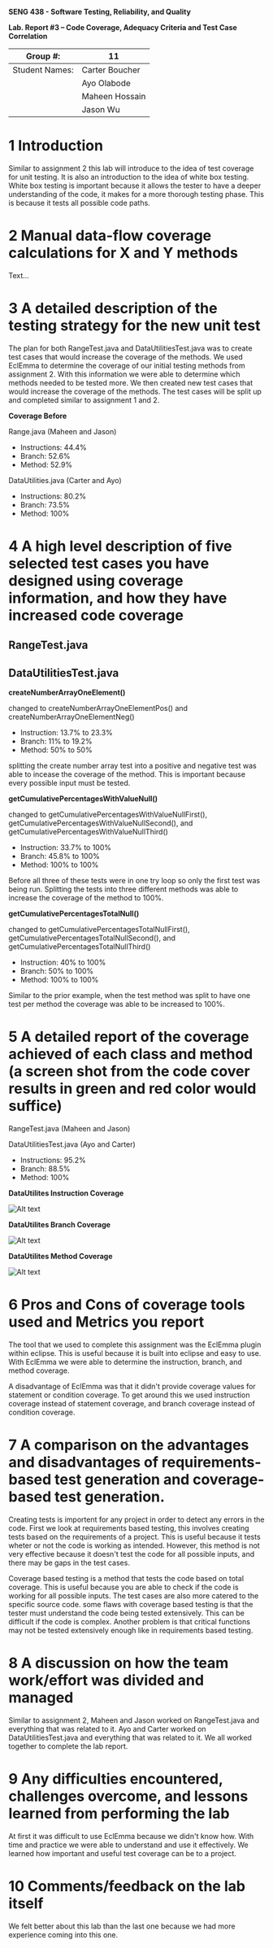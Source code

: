 **SENG 438 - Software Testing, Reliability, and Quality**

**Lab. Report #3 – Code Coverage, Adequacy Criteria and Test Case Correlation**

| Group \#:      | 11    |
| -------------- | --- |
| Student Names: | Carter Boucher    |
|                | Ayo Olabode    |
|                | Maheen Hossain   |
|                | Jason Wu    |

# 1 Introduction

Similar to assignment 2 this lab will introduce to the idea of test coverage for unit testing. It is also an introduction to the idea of white box testing. White box testing is important because it allows the tester to have a deeper understanding of the code, it makes for a more thorough testing phase. This is because it tests all possible code paths.

# 2 Manual data-flow coverage calculations for X and Y methods

Text…

# 3 A detailed description of the testing strategy for the new unit test

The plan for both RangeTest.java and DataUtilitiesTest.java was to create test cases that would increase the coverage of the methods. We used EclEmma to determine the coverage of our initial testing methods from assignment 2. With this information we were able to determine which methods needed to be tested more. We then created new test cases that would increase the coverage of the methods. The test cases will be split up and completed similar to assignment 1 and 2.


__Coverage Before__

Range.java (Maheen and Jason)
- Instructions: 44.4%
- Branch: 52.6%
- Method: 52.9%

DataUtilities.java (Carter and Ayo)
- Instructions: 80.2%
- Branch: 73.5%
- Method: 100%

# 4 A high level description of five selected test cases you have designed using coverage information, and how they have increased code coverage

## __RangeTest.java__


## __DataUtilitiesTest.java__

__createNumberArrayOneElement()__

changed to createNumberArrayOneElementPos() and createNumberArrayOneElementNeg()
- Instruction: 13.7% to 23.3%
- Branch: 11% to 19.2%
- Method: 50% to 50%

splitting the create number array test into a positive and negative test was able to incease the coverage of the method. This is important because every possible input must be tested.

__getCumulativePercentagesWithValueNull()__

changed to getCumulativePercentagesWithValueNullFirst(), getCumulativePercentagesWithValueNullSecond(), and getCumulativePercentagesWithValueNullThird()
- Instruction: 33.7% to 100%
- Branch: 45.8% to 100%
- Method: 100% to 100%

Before all three of these tests were in one try loop so only the first test was being run. Splitting the tests into three different methods was able to increase the coverage of the method to 100%.

__getCumulativePercentagesTotalNull()__

changed to getCumulativePercentagesTotalNullFirst(), getCumulativePercentagesTotalNullSecond(), and getCumulativePercentagesTotalNullThird()
- Instruction: 40% to 100%
- Branch: 50% to 100%
- Method: 100% to 100%

Similar to the prior example, when the test method was split to have one test per method the coverage was able to be increased to 100%.

# 5 A detailed report of the coverage achieved of each class and method (a screen shot from the code cover results in green and red color would suffice)

RangeTest.java (Maheen and Jason)

DataUtilitiesTest.java (Ayo and Carter)
- Instructions: 95.2%
- Branch: 88.5%
- Method: 100%

__DataUtilites Instruction Coverage__

<img title="DataUtilites Instruction" alt="Alt text" src="Photos/dataInstruction.png">


__DataUtilites Branch Coverage__

<img title="DataUtilites Branch" alt="Alt text" src="Photos/dataBranch.png">


__DataUtilites Method Coverage__

<img title="DataUtilites Method" alt="Alt text" src="Photos/dataMethod.png">


# 6 Pros and Cons of coverage tools used and Metrics you report

The tool that we used to complete this assignment was the EclEmma plugin within eclipse. This is useful because it is built into eclipse and easy to use. With EclEmma we were able to determine the instruction, branch, and method coverage.

A disadvantage of EclEmma was that it didn't provide coverage values for statement or condition coverage. To get around this we used instruction coverage instead of statement coverage, and branch coverage instead of condition coverage.

# 7 A comparison on the advantages and disadvantages of requirements-based test generation and coverage-based test generation.

Creating tests is importent for any project in order to detect any errors in the code. First we look at requirements based testing, this involves creating tests based on the requirements of a project. This is useful because it tests wheter or not the code is working as intended. However, this method is not very effective because it doesn't test the code for all possible inputs, and there may be gaps in the test cases.

Coverage based testing is a method that tests the code based on total coverage. This is useful because you are able to check if the code is working for all possible inputs. The test cases are also more catered to the specific source code. some flaws with coverage based testing is that the tester must understand the code being tested extensively. This can be difficult if the code is complex. Another problem is that critical functions may not be tested extensively enough like in requirements based testing.

# 8 A discussion on how the team work/effort was divided and managed

Similar to assignment 2, Maheen and Jason worked on RangeTest.java and everything that was related to it. Ayo and Carter worked on DataUtilitiesTest.java and everything that was related to it. We all worked together to complete the lab report.

# 9 Any difficulties encountered, challenges overcome, and lessons learned from performing the lab

At first it was difficult to use EclEmma because we didn't know how. With time and practice we were able to understand and use it effectively. We learned how important and useful test coverage can be to a project.

# 10 Comments/feedback on the lab itself

We felt better about this lab than the last one because we had more experience coming into this one.

